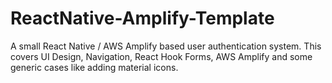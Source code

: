 # ReactNative-Amplify-Template
A small React Native / AWS Amplify based user authentication system. This covers UI Design, Navigation, React Hook Forms, AWS Amplify and some generic cases like adding material icons.
